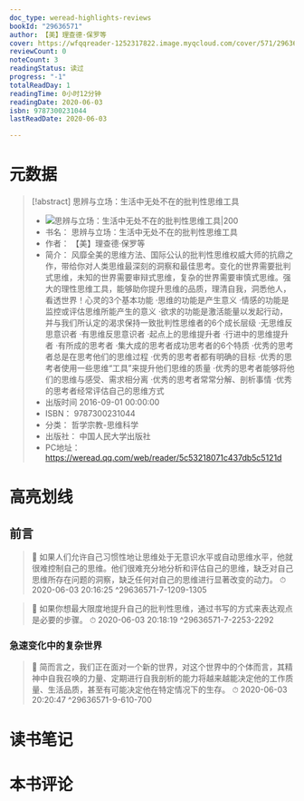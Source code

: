 ```yaml
---
doc_type: weread-highlights-reviews
bookId: "29636571"
author: 【美】理查德·保罗等
cover: https://wfqqreader-1252317822.image.myqcloud.com/cover/571/29636571/t7_29636571.jpg
reviewCount: 0
noteCount: 3
readingStatus: 读过
progress: "-1"
totalReadDay: 1
readingTime: 0小时12分钟
readingDate: 2020-06-03
isbn: 9787300231044
lastReadDate: 2020-06-03

---
```

# 元数据
> [!abstract] 思辨与立场：生活中无处不在的批判性思维工具
> - ![ 思辨与立场：生活中无处不在的批判性思维工具|200](https://wfqqreader-1252317822.image.myqcloud.com/cover/571/29636571/t7_29636571.jpg)
> - 书名： 思辨与立场：生活中无处不在的批判性思维工具
> - 作者： 【美】理查德·保罗等
> - 简介： 风靡全美的思维方法、国际公认的批判性思维权威大师的抗鼎之作，带给你对人类思维最深刻的洞察和最佳思考。变化的世界需要批判式思维，未知的世界需要审辩式思维，复杂的世界需要审慎式思维。强大的理性思维工具，能够助你提升思维的品质，理清自我，洞悉他人，看透世界！心灵的3个基本功能 ·思维的功能是产生意义 ·情感的功能是监控或评估思维所能产生的意义 ·欲求的功能是激活能量以发起行动，并与我们所认定的渴求保持一致批判性思维者的6个成长层级 ·无思维反思意识者 ·有思维反思意识者 ·起点上的思维提升者 ·行进中的思维提升者 ·有所成的思考者 ·集大成的思考者成功思考者的6个特质 ·优秀的思考者总是在思考他们的思维过程 ·优秀的思考者都有明确的目标 ·优秀的思考者使用一些思维“工具”来提升他们思维的质量 ·优秀的思考者能够将他们的思维与感受、需求相分离 ·优秀的思考者常常分解、剖析事情 ·优秀的思考者经常评估自己的思维方式
> - 出版时间 2016-09-01 00:00:00
> - ISBN： 9787300231044
> - 分类： 哲学宗教-思维科学
> - 出版社： 中国人民大学出版社
> - PC地址：https://weread.qq.com/web/reader/5c53218071c437db5c5121d

# 高亮划线

## 前言

> 📌 如果人们允许自己习惯性地让思维处于无意识水平或自动思维水平，他就很难控制自己的思维。他们很难充分地分析和评估自己的思维，缺乏对自己思维所存在问题的洞察，缺乏任何对自己的思维进行显著改变的动力。 
> ⏱ 2020-06-03 20:16:25 ^29636571-7-1209-1305

> 📌 如果你想最大限度地提升自己的批判性思维，通过书写的方式来表达观点是必要的步骤。 
> ⏱ 2020-06-03 20:18:19 ^29636571-7-2253-2292

### 急速变化中的复杂世界

> 📌 简而言之，我们正在面对一个新的世界，对这个世界中的个体而言，其精神中自我召唤的力量、定期进行自我剖析的能力将越来越能决定他的工作质量、生活品质，甚至有可能决定他在特定情况下的生存。 
> ⏱ 2020-06-03 20:20:47 ^29636571-9-610-700

# 读书笔记

# 本书评论
